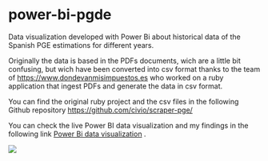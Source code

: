 # power-bi-pgde
Data visualization developed with Power Bi about historical data of the Spanish PGE estimations for different years.

Originally the data is based in the PDFs documents, wich are a little bit confusing, but wich have been
converted into csv format thanks to the team of <a href='https://www.dondevanmisimpuestos.es'>https://www.dondevanmisimpuestos.es</a> who worked 
on a ruby application that ingest PDFs and 
generate the data in csv format. 

You can find the original ruby project and the csv files in the following Github repository 
<a href='https://github.com/civio/scraper-pge/'>https://github.com/civio/scraper-pge/</a>

You can check the live Power BI data visualization and my findings in the following link <a target='_blank' href='https://adrianrodriguez-io.github.io/power-bi-pgde/'>Power Bi data visualization</a> .

<img src='https://github.com/adrianrodriguez-io/power-bi-pgde/blob/main/images/Power%20BI%20data%20visualization.png'></img>


